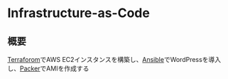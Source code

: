 # Infrastructure-as-Code

## 概要
[Terraforom](https://www.terraform.io/)でAWS EC2インスタンスを構築し、[Ansible](https://docs.ansible.com/)でWordPressを導入し、[Packer](https://www.packer.io/)でAMIを作成する
